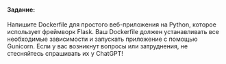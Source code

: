 #### Задание:

Напишите Dockerfile для простого веб-приложения на Python, которое использует фреймворк Flask. Ваш Dockerfile должен устанавливать все необходимые зависимости и запускать приложение с помощью Gunicorn. Если у вас возникнут вопросы или затруднения, не стесняйтесь спрашивать их у ChatGPT!